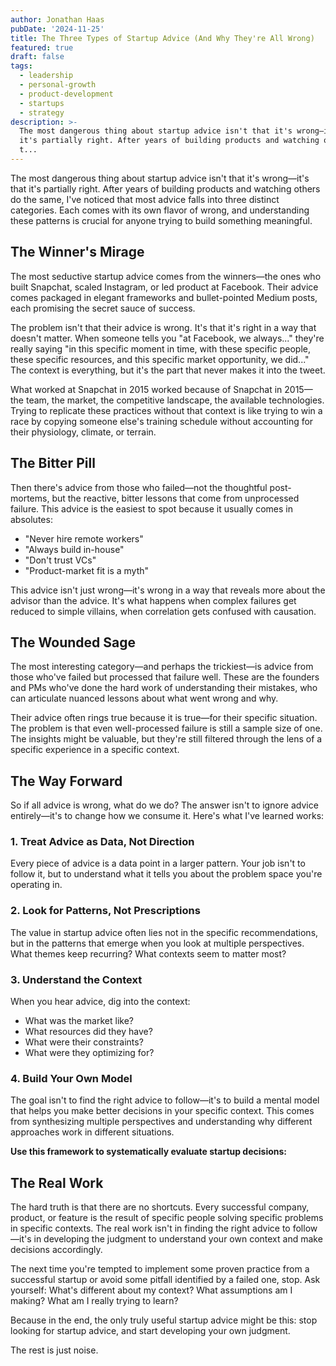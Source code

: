 ```yaml
---
author: Jonathan Haas
pubDate: '2024-11-25'
title: The Three Types of Startup Advice (And Why They're All Wrong)
featured: true
draft: false
tags:
  - leadership
  - personal-growth
  - product-development
  - startups
  - strategy
description: >-
  The most dangerous thing about startup advice isn't that it's wrong—it's that
  it's partially right. After years of building products and watching others do
  t...
---
```


The most dangerous thing about startup advice isn't that it's wrong—it's that
it's partially right. After years of building products and watching others do
the same, I've noticed that most advice falls into three distinct categories.
Each comes with its own flavor of wrong, and understanding these patterns is
crucial for anyone trying to build something meaningful.

## The Winner's Mirage

The most seductive startup advice comes from the winners—the ones who built
Snapchat, scaled Instagram, or led product at Facebook. Their advice comes
packaged in elegant frameworks and bullet-pointed Medium posts, each promising
the secret sauce of success.

The problem isn't that their advice is wrong. It's that it's right in a way that
doesn't matter. When someone tells you "at Facebook, we always..." they're
really saying "in this specific moment in time, with these specific people,
these specific resources, and this specific market opportunity, we did..." The
context is everything, but it's the part that never makes it into the tweet.

What worked at Snapchat in 2015 worked because of Snapchat in 2015—the team, the
market, the competitive landscape, the available technologies. Trying to
replicate these practices without that context is like trying to win a race by
copying someone else's training schedule without accounting for their
physiology, climate, or terrain.

## The Bitter Pill

Then there's advice from those who failed—not the thoughtful post-mortems, but
the reactive, bitter lessons that come from unprocessed failure. This advice is
the easiest to spot because it usually comes in absolutes:

- "Never hire remote workers"
- "Always build in-house"
- "Don't trust VCs"
- "Product-market fit is a myth"

This advice isn't just wrong—it's wrong in a way that reveals more about the
advisor than the advice. It's what happens when complex failures get reduced to
simple villains, when correlation gets confused with causation.

## The Wounded Sage

The most interesting category—and perhaps the trickiest—is advice from those
who've failed but processed that failure well. These are the founders and PMs
who've done the hard work of understanding their mistakes, who can articulate
nuanced lessons about what went wrong and why.

Their advice often rings true because it is true—for their specific situation.
The problem is that even well-processed failure is still a sample size of one.
The insights might be valuable, but they're still filtered through the lens of a
specific experience in a specific context.

## The Way Forward

So if all advice is wrong, what do we do? The answer isn't to ignore advice
entirely—it's to change how we consume it. Here's what I've learned works:

### 1. Treat Advice as Data, Not Direction

Every piece of advice is a data point in a larger pattern. Your job isn't to
follow it, but to understand what it tells you about the problem space you're
operating in.

### 2. Look for Patterns, Not Prescriptions

The value in startup advice often lies not in the specific recommendations, but
in the patterns that emerge when you look at multiple perspectives. What themes
keep recurring? What contexts seem to matter most?

### 3. Understand the Context

When you hear advice, dig into the context:

- What was the market like?
- What resources did they have?
- What were their constraints?
- What were they optimizing for?

### 4. Build Your Own Model

The goal isn't to find the right advice to follow—it's to build a mental model
that helps you make better decisions in your specific context. This comes from
synthesizing multiple perspectives and understanding why different approaches
work in different situations.

**Use this framework to systematically evaluate startup decisions:**

<feature-prioritization-matrix />

## The Real Work

The hard truth is that there are no shortcuts. Every successful company,
product, or feature is the result of specific people solving specific problems
in specific contexts. The real work isn't in finding the right advice to
follow—it's in developing the judgment to understand your own context and make
decisions accordingly.

The next time you're tempted to implement some proven practice from a successful
startup or avoid some pitfall identified by a failed one, stop. Ask yourself:
What's different about my context? What assumptions am I making? What am I
really trying to learn?

Because in the end, the only truly useful startup advice might be this: stop
looking for startup advice, and start developing your own judgment.

The rest is just noise.
